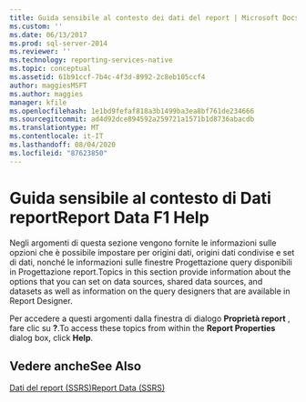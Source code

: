 ```yaml
---
title: Guida sensibile al contesto dei dati del report | Microsoft Docs
ms.custom: ''
ms.date: 06/13/2017
ms.prod: sql-server-2014
ms.reviewer: ''
ms.technology: reporting-services-native
ms.topic: conceptual
ms.assetid: 61b91ccf-7b4c-4f3d-8992-2c8eb105ccf4
author: maggiesMSFT
ms.author: maggies
manager: kfile
ms.openlocfilehash: 1e1bd9fefaf818a3b1499ba3ea8bf761de234666
ms.sourcegitcommit: ad4d92dce894592a259721a1571b1d8736abacdb
ms.translationtype: MT
ms.contentlocale: it-IT
ms.lasthandoff: 08/04/2020
ms.locfileid: "87623850"
---
```

# <a name="report-data-f1-help"></a><span data-ttu-id="df34b-102">Guida sensibile al contesto di Dati report</span><span class="sxs-lookup"><span data-stu-id="df34b-102">Report Data F1 Help</span></span>
  <span data-ttu-id="df34b-103">Negli argomenti di questa sezione vengono fornite le informazioni sulle opzioni che è possibile impostare per origini dati, origini dati condivise e set di dati, nonché le informazioni sulle finestre Progettazione query disponibili in Progettazione report.</span><span class="sxs-lookup"><span data-stu-id="df34b-103">Topics in this section provide information about the options that you can set on data sources, shared data sources, and datasets as well as information on the query designers that are available in Report Designer.</span></span>  
  
 <span data-ttu-id="df34b-104">Per accedere a questi argomenti dalla finestra di dialogo **Proprietà report** , fare clic su **?**.</span><span class="sxs-lookup"><span data-stu-id="df34b-104">To access these topics from within the **Report Properties** dialog box, click **Help**.</span></span>  
  
## <a name="see-also"></a><span data-ttu-id="df34b-105">Vedere anche</span><span class="sxs-lookup"><span data-stu-id="df34b-105">See Also</span></span>  
 [<span data-ttu-id="df34b-106">Dati del report &#40;SSRS&#41;</span><span class="sxs-lookup"><span data-stu-id="df34b-106">Report Data &#40;SSRS&#41;</span></span>](report-data/report-data-ssrs.md)  
  
  
